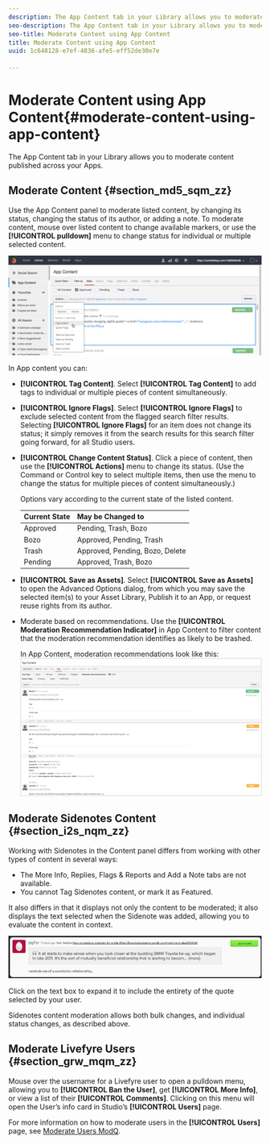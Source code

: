 ```yaml
---
description: The App Content tab in your Library allows you to moderate content published across your Apps.
seo-description: The App Content tab in your Library allows you to moderate content published across your Apps.
seo-title: Moderate Content using App Content
title: Moderate Content using App Content
uuid: 1c648128-e7ef-4836-afe5-eff52de30e7e

---
```


# Moderate Content using App Content{#moderate-content-using-app-content}

The App Content tab in your Library allows you to moderate content published across your Apps.

## Moderate Content {#section_md5_sqm_zz}

Use the App Content panel to moderate listed content, by changing its status, changing the status of its author, or adding a note. To moderate content, mouse over listed content to change available markers, or use the **[!UICONTROL pulldown]** menu to change status for individual or multiple selected content.

![](assets/PublishedActionsMenu-1024x402.png)

In App content you can:

* **[!UICONTROL Tag Content]**. Select **[!UICONTROL Tag Content]** to add tags to individual or multiple pieces of content simultaneously.

* **[!UICONTROL Ignore Flags]**. Select **[!UICONTROL Ignore Flags]** to exclude selected content from the flagged search filter results. Selecting **[!UICONTROL Ignore Flags]** for an item does not change its status; it simply removes it from the search results for this search filter going forward, for all Studio users.

* **[!UICONTROL Change Content Status]**. Click a piece of content, then use the **[!UICONTROL Actions]** menu to change its status. (Use the Command or Control key to select multiple items, then use the menu to change the status for multiple pieces of content simultaneously.)

  Options vary according to the current state of the listed content.

  |  Current State  | May be Changed to  |
  |---|---|
  |  Approved  | Pending, Trash, Bozo  |
  |  Bozo  | Approved, Pending, Trash  |
  |  Trash  | Approved, Pending, Bozo, Delete  |
  |  Pending  | Approved, Trash, Bozo  |

* **[!UICONTROL Save as Assets]**. Select **[!UICONTROL Save as Assets]** to open the Advanced Options dialog, from which you may save the selected item(s) to your Asset Library, Publish it to an App, or request reuse rights from its author.

* Moderate based on recommendations. Use the **[!UICONTROL Moderation Recommendation Indicator]** in App Content to filter content that the moderation recommendation identifies as likely to be trashed.

  In App Content, moderation recommendations look like this:  ![](assets/modreco3.png)

## Moderate Sidenotes Content {#section_i2s_nqm_zz}

Working with Sidenotes in the Content panel differs from working with other types of content in several ways:

* The More Info, Replies, Flags & Reports and Add a Note tabs are not available.
* You cannot Tag Sidenotes content, or mark it as Featured.

It also differs in that it displays not only the content to be moderated; it also displays the text selected when the Sidenote was added, allowing you to evaluate the content in context.

![](assets/SidenotesContent.png)

Click on the text box to expand it to include the entirety of the quote selected by your user.

Sidenotes content moderation allows both bulk changes, and individual status changes, as described above.

## Moderate Livefyre Users {#section_grw_mqm_zz}

Mouse over the username for a Livefyre user to open a pulldown menu, allowing you to **[!UICONTROL Ban the User]**, get **[!UICONTROL More Info]**, or view a list of their **[!UICONTROL Comments]**. Clicking on this menu will open the User’s info card in Studio’s **[!UICONTROL Users]** page.

For more information on how to moderate users in the **[!UICONTROL Users]** page, see [Moderate Users ModQ](/help/using/c-features-livefyre/c-about-moderation/t-moderate-users-modq.md#t_moderate_users_modq).
